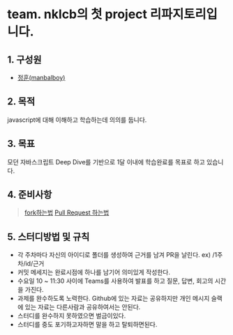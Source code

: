 # team. nklcb의 첫 project 리파지토리입니다.

## 1. 구성원
 - [정훈(manbalboy)](https://github.com/manbalboy)

## 2. 목적
javascript에 대해 이해하고 학습하는데 의의를 둡니다.

## 3. 목표 
모던 자바스크립트 Deep Dive를 기반으로 1달 이내에 학습완료를 목표로 하고 있습니다.

## 4. 준비사항
> [fork하는법](https://github.com/manbalboy/nklcb-deep-dive-javascript/blob/master/doc/1.fork.md)
> [Pull Request 하는법](https://manbalboy.github.io/it/git01.html)

## 5. 스터디방법 및 규칙
- 각 주차마다 자신의 아이디로 폴더를 생성하여 근거를 남겨 PR을 날린다. ex) /1주차/id/근거
- 커밋 메세지는 완료시점에 하나를 남기어 의미있게 작성한다.
- 수요일 10 ~ 11:30 사이에 Teams를 사용하여 발표를 하고 질문, 답변, 회고의 시간을 가진다. 
- 과제를 완수하도록 노력한다. Github에 있는 자료는 공유하지만 개인 메시지 슬랙에 있는 자료는 다른사람과 공유하여서는 안된다.
- 스터디를 완수하지 못하였으면 벌금이있다.
- 스터디를 중도 포기하고자하면 말을 하고 탈퇴하면된다. 